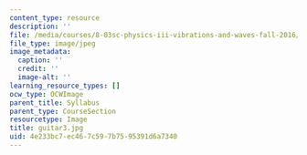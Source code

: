 ```yaml
---
content_type: resource
description: ''
file: /media/courses/8-03sc-physics-iii-vibrations-and-waves-fall-2016/4e233bc7ec467c597b7595391d6a7340_guitar3.jpg
file_type: image/jpeg
image_metadata:
  caption: ''
  credit: ''
  image-alt: ''
learning_resource_types: []
ocw_type: OCWImage
parent_title: Syllabus
parent_type: CourseSection
resourcetype: Image
title: guitar3.jpg
uid: 4e233bc7-ec46-7c59-7b75-95391d6a7340
---
```

